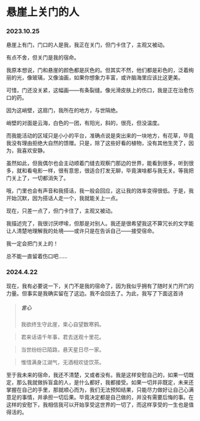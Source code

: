 # 悬崖上关门的人

### 2023.10.25

悬崖上有门，门口的人是我，我正在关门，但门卡住了，主观又被动。

有点不舍，但关门是我的宿命。

我原本想说，门和悬崖的颜色都是灰色的。但其实不然，他们都是彩色的，泛着绚丽的光，像玻璃，又像油画，如果你想象力丰富，或许脑海里应该比这更美。

可惜，门还没关紧，这幅画——有条裂缝。像光滑皮肤上的伤口，我是正在治愈伤口的药。

因为这峭壁，这扇门，我所在的地方，与世隔绝。

峭壁的对面是云海，白色的一团，有阳光，斜的，很亮，但没温度。

而我能活动的区域只是小小的平台，准确点说是突出来的一块地方，有花草，毕竟我没有理由拒绝大自然的馈赠。只是，除了这些好看的植物，没有其他生灵了，因为，我喜欢安静。

虽然如此，但我偶尔也会主动顺着门缝去观察门那边的世界，能看到很多，听到很多，就和看电影一样，很有意思，很适合打发无聊，毕竟演啥都与我无关。等我把门关上了，一切都消失了。

哦，门里也会有声音和我搭话，我一般会回应，这让我的效率变得很低。于是，我开始沉默，因为搭话人走一个，我就能关上一点。

现在，只差一点了，但门卡住了，主观又被动。

我描述完了，我很讨厌啰嗦，但那是对别人。我还是很希望我这不算冗长的文字能让人清楚地理解我的处境——或许只是在告诉自己——接受宿命。

我一定会把门关上的！

总不能一直留着伤口吧……

### 2024.4.22

现在，我有必要说一下，关门不是我的宿命了，因为我似乎拥有了随时关门开门的力量。但事实是我确实留在了这边。我不会回去了。为此，我写了下面这首诗

> ##### 言心
>
> 我欲终生守此崖，束心自望数寒鸦。

> 君来话语千年事，君去送观十里花。

> 当世纷纷已陌路，悬天星日尽一家。

> 惟惜满身江湖气，无酒相欢徒饮茶。

至于我未来的宿命，我还不清楚，又或者没有。我是这样安慰自己的，如果一切既定，那么我就做拆盲盒的人，是什么都好，我都接受。如果一切并非既定，未来还掌握在自己的手里，那就顺心而为，我们无法预知结果，只能尽力做好让自己心满意足的事情，并承担一切后果。毕竟决定都是自己做的，并没有需要后悔的事。在这样的安慰下，我相信我可以开始享受这世界的一切了，而这样享受的一生也是值得活的。
